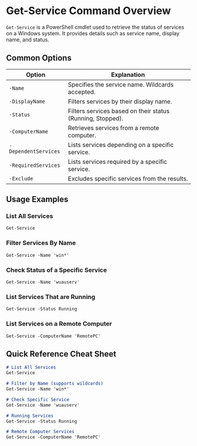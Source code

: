 # Get-Service Command Overview

`Get-Service` is a PowerShell cmdlet used to retrieve the status of services on a Windows system. It provides details such as service name, display name, and status.

## Common Options

| Option                     | Explanation                                         |
|----------------------------|-----------------------------------------------------|
| `-Name`                    | Specifies the service name. Wildcards accepted.     |
| `-DisplayName`             | Filters services by their display name.             |
| `-Status`                  | Filters services based on their status (Running, Stopped). |
| `-ComputerName`            | Retrieves services from a remote computer.          |
| `-DependentServices`       | Lists services depending on a specific service.     |
| `-RequiredServices`        | Lists services required by a specific service.      |
| `-Exclude`                 | Excludes specific services from the results.        |

## Usage Examples

### List All Services

```shell
Get-Service
```

### Filter Services By Name

```shell
Get-Service -Name 'win*'
```

### Check Status of a Specific Service

```shell
Get-Service -Name 'wuauserv'
```

### List Services That are Running

```shell
Get-Service -Status Running
```

### List Services on a Remote Computer

```shell
Get-Service -ComputerName 'RemotePC'
```

## Quick Reference Cheat Sheet

```markdown
# List All Services
Get-Service

# Filter by Name (supports wildcards)
Get-Service -Name 'win*'

# Check Specific Service
Get-Service -Name 'wuauserv'

# Running Services
Get-Service -Status Running

# Remote Computer Services
Get-Service -ComputerName 'RemotePC'
```
